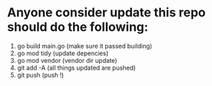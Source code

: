 # Anyone consider update this repo should do the following:
1. go build main.go (make sure it passed building)
2. go mod tidy (update depencies)
3. go mod vendor (vendor dir update)
4. git add -A (all things updated are pushed)
4. git push (push !)
